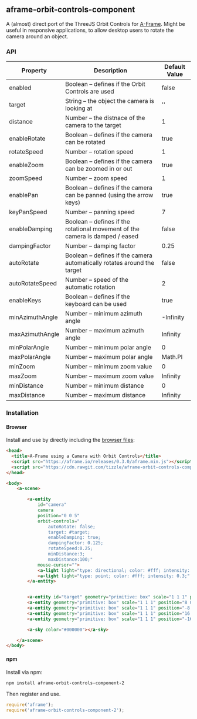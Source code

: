 ## aframe-orbit-controls-component

A (almost) direct port of the ThreeJS Orbit Controls for [A-Frame](https://aframe.io).
Might be useful in responsive applications, to allow desktop users to rotate the camera around an object.

### API

| Property   | Description | Default Value |
| ---------- | ----------- | ------------- |
| enabled | Boolean – defines if the Orbit Controls are used | false
| target | String – the object the camera is looking at | '' |
| distance | Number – the distnace of the camera to the target | 1 |
| enableRotate | Boolean – defines if the camera can be rotated | true |
| rotateSpeed | Number – rotation speed | 1 |
| enableZoom | Boolean – defines if the camera can be zoomed in or out | true |
| zoomSpeed | Number – zoom speed | 1 |
| enablePan | Boolean – defines if the camera can be panned (using the arrow keys) | true |
| keyPanSpeed | Number – panning speed | 7 |
| enableDamping | Boolean – defines if the rotational movement of the camera is damped / eased | false |
| dampingFactor | Number – damping factor | 0.25 |
| autoRotate | Boolean – defines if the camera automatically rotates around the target | false |
| autoRotateSpeed | Number – speed of the automatic rotation | 2 |
| enableKeys | Boolean – defines if the keyboard can be used | true |
| minAzimuthAngle | Number – minimum azimuth angle | -Infinity |
| maxAzimuthAngle | Number – maximum azimuth angle | Infinity |
| minPolarAngle | Number – minimum polar angle | 0 |
| maxPolarAngle | Number – maximum polar angle | Math.PI |
| minZoom | Number – minimum zoom value | 0 |
| maxZoom | Number – maximum zoom value | Infinity |
| minDistance | Number – minimum distance | 0 |
| maxDistance | Number – maximum distance | Infinity |

### Installation

#### Browser

Install and use by directly including the [browser files](dist):

```html
<head>
  <title>A-Frame using a Camera with Orbit Controls</title>
  <script src="https://aframe.io/releases/0.3.0/aframe.min.js"></script>
  <script src="https://cdn.rawgit.com/tizzle/aframe-orbit-controls-component/master/dist/aframe-orbit-controls-component.min.js"></script>
</head>

<body>
    <a-scene>

        <a-entity
            id="camera"
            camera
            position="0 0 5"
            orbit-controls="
                autoRotate: false;
                target: #target;
                enableDamping: true;
                dampingFactor: 0.125;
                rotateSpeed:0.25;
                minDistance:3;
                maxDistance:100;"
            mouse-cursor="">
            <a-light light="type: directional; color: #fff; intensity: 0.8;" position="-1 1 0"></a-light>
            <a-light light="type: point; color: #fff; intensity: 0.3;" position="0 5 0"></a-light>
        </a-entity>


        <a-entity id="target" geometry="primitive: box" scale="1 1 1" position="0 0 0" material="color: #cc0000"></a-entity>
        <a-entity geometry="primitive: box" scale="1 1 1" position="8 0 0" material="color: #ffffff"></a-entity>
        <a-entity geometry="primitive: box" scale="1 1 1" position="-8 0 0" material="color: #ffffff"></a-entity>
        <a-entity geometry="primitive: box" scale="1 1 1" position="16 0 0" material="color: #ffffff"></a-entity>
        <a-entity geometry="primitive: box" scale="1 1 1" position="-16 0 0" material="color: #ffffff"></a-entity>

        <a-sky color="#000000"></a-sky>

    </a-scene>
</body>
```


#### npm

Install via npm:

```bash
npm install aframe-orbit-controls-component-2
```

Then register and use.

```js
require('aframe');
require('aframe-orbit-controls-component-2');
```
